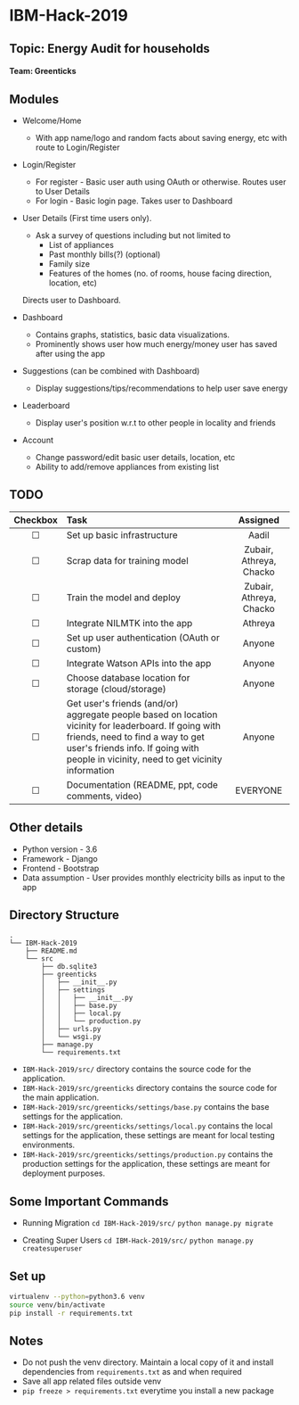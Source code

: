 # IBM-Hack-2019
## Topic: Energy Audit for households
#### Team: Greenticks

## Modules

* Welcome/Home
  * With app name/logo and random facts about saving energy, etc with route to Login/Register

* Login/Register
  * For register - Basic user auth using OAuth or otherwise. Routes user to User Details
  * For login - Basic login page. Takes user to Dashboard

* User Details (First time users only).
  * Ask a survey of questions including but not limited to
    * List of appliances
    * Past monthly bills(?) (optional)
    * Family size
    * Features of the homes (no. of rooms, house facing direction, location, etc)

  Directs user to Dashboard.

* Dashboard
  * Contains graphs, statistics, basic data visualizations.
  * Prominently shows user how much energy/money user has saved after using the app

* Suggestions (can be combined with Dashboard)
  * Display suggestions/tips/recommendations to help user save energy

* Leaderboard
  * Display user's position w.r.t to other people in locality and friends

* Account
  * Change password/edit basic user details, location, etc
  * Ability to add/remove appliances from existing list

## TODO

| Checkbox  | Task                                                  | Assigned |
| :-------: | :---------                                            | :------: |
| &#9744;   | Set up basic infrastructure                           | Aadil    |
| &#9744;   | Scrap data for training model                         | Zubair, Athreya, Chacko |
| &#9744;   | Train the model and deploy                            | Zubair, Athreya, Chacko |
| &#9744;   | Integrate NILMTK into the app                         | Athreya  |
| &#9744;   | Set up user authentication (OAuth or custom)          | Anyone   |
| &#9744;   | Integrate Watson APIs into the app                    | Anyone   |
| &#9744;   | Choose database location for storage (cloud/storage)  | Anyone   |
| &#9744;   | Get user's friends (and/or) aggregate people based on location vicinity for leaderboard. If going with friends, need to find a way to get user's friends info. If going with people in vicinity, need to get vicinity information                                                         | Anyone   |
| &#9744;   | Documentation (README, ppt, code comments, video)     | EVERYONE |

## Other details

* Python version - 3.6
* Framework - Django
* Frontend  - Bootstrap
* Data assumption - User provides monthly electricity bills as input to the app

## Directory Structure

```
.
└── IBM-Hack-2019
    ├── README.md
    └── src
        ├── db.sqlite3
        ├── greenticks
        │   ├── __init__.py
        │   ├── settings
        │   │   ├── __init__.py
        │   │   ├── base.py
        │   │   ├── local.py
        │   │   └── production.py
        │   ├── urls.py
        │   └── wsgi.py
        ├── manage.py
        └── requirements.txt
```

      
* `IBM-Hack-2019/src/` directory contains the source code for the application.
* `IBM-Hack-2019/src/greenticks` directory contains the source code for the main application.
* `IBM-Hack-2019/src/greenticks/settings/base.py` contains the base settings for the application.
* `IBM-Hack-2019/src/greenticks/settings/local.py` contains the local settings for the application, these settings are meant for local testing environments.
* `IBM-Hack-2019/src/greenticks/settings/production.py` contains the production settings for the application, these settings are meant for deployment purposes.

## Some Important Commands

* Running Migration
`cd IBM-Hack-2019/src/`
`python manage.py migrate`

* Creating Super Users
`cd IBM-Hack-2019/src/`
`python manage.py createsuperuser`


## Set up
```bash
virtualenv --python=python3.6 venv
source venv/bin/activate
pip install -r requirements.txt
```

## Notes
* Do not push the venv directory. Maintain a local copy of it and install dependencies from `requirements.txt` as and when required
* Save all app related files outside venv
* `pip freeze > requirements.txt` everytime you install a new package
